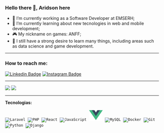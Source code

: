 ### Hello there 👋, Aridson here

- 🔭 I’m currently working as a Software Developer at EMSERH;
- 🌱 I’m currently learning about new tecnologies in web and mobile development;
- 🎮 My nickname on games: ANFF;
- 🧠 I still have a strong desire to learn many things, including areas such as data science and game development.
---

###  How to reach me:

[![Linkedin Badge](https://img.shields.io/badge/-Linkedin-blue?style=flat-square&logo=Linkedin&logoColor=white&link=https://www.linkedin.com/in/aridsonf/)](https://www.linkedin.com/in/aridsonf) 
[![Instagram Badge](https://img.shields.io/badge/-Instagram-brown?style=flat-square&logo=Instagram&logoColor=white&link=https://www.instagram.com/aridsonf/)](https://www.instagram.com/aridsonf/)

---

<div>
  <img height="155em" src="https://github-readme-stats.vercel.app/api?username=aridsonf&show_icons=true&theme=tokyonight&include_all_commits=true&count_private=true">
  <img height="155em" src="https://github-readme-stats.vercel.app/api/top-langs/?username=aridsonf&layout=compact&langs_count=7&theme=tokyonight">
</div>
  
---  

 **Tecnologias:**
<p align="left">  
  <code><img src="https://laravel.com/img/logomark.min.svg" alt="Laravel" width="38" height="38"/></code>&nbsp;
  <code><img src="https://www.php.net/images/logos/new-php-logo.svg" alt="PHP" width="38" height="38"/></code>&nbsp;
  <code><img src="https://upload.wikimedia.org/wikipedia/commons/thumb/a/a7/React-icon.svg/1280px-React-icon.svg.png" alt="React" width="38" height="38"/></code>&nbsp;
  <code><img src="https://cdn.jsdelivr.net/npm/programming-languages-logos/src/javascript/javascript.png" alt="JavaScript" width="38" height="38"/></code>&nbsp;
  <code><img height="38" width="45" src="https://raw.githubusercontent.com/github/explore/80688e429a7d4ef2fca1e82350fe8e3517d3494d/topics/vue/vue.png"/></code>&nbsp;
  <code><img src="https://www.mysql.com/common/logos/logo-mysql-170x115.png" alt="MySQL" width="38" height="38"/></code>&nbsp;
  <code><img src="https://user-images.githubusercontent.com/51785898/91357841-3fea0c00-e7c8-11ea-91de-947891a2dec6.png" alt="Docker" width="38" height="38"/></code>&nbsp;
  <code><img src="https://git-scm.com/images/logos/downloads/Git-Icon-1788C.png" alt="Git" width="38" height="38"/></code>&nbsp;
  <code><img src="https://www.python.org/static/opengraph-icon-200x200.png" alt="Python" width="38" height="38"/></code>&nbsp;
  <code><img src="https://www.djangoproject.com/m/img/logos/django-logo-negative.png" alt="Django" width="38" height="38"/></code>&nbsp;
 </p>
